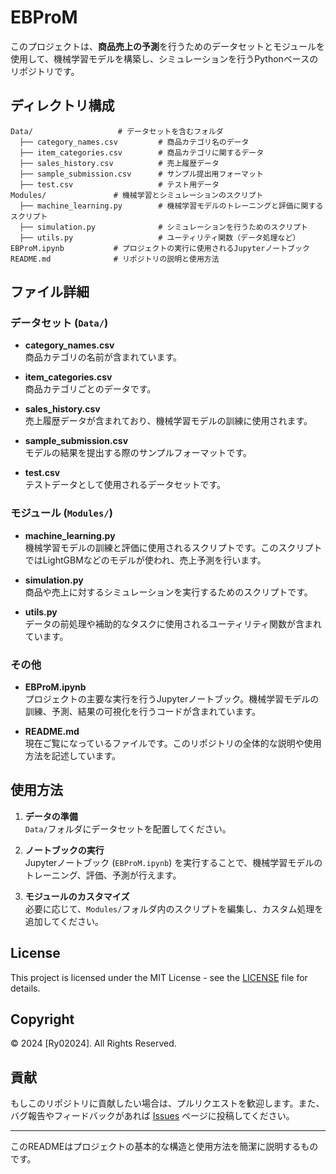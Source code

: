 # EBProM

このプロジェクトは、**商品売上の予測**を行うためのデータセットとモジュールを使用して、機械学習モデルを構築し、シミュレーションを行うPythonベースのリポジトリです。

## ディレクトリ構成

```
Data/                   # データセットを含むフォルダ
  ├── category_names.csv         # 商品カテゴリ名のデータ
  ├── item_categories.csv        # 商品カテゴリに関するデータ
  ├── sales_history.csv          # 売上履歴データ
  ├── sample_submission.csv      # サンプル提出用フォーマット
  ├── test.csv                   # テスト用データ
Modules/               # 機械学習とシミュレーションのスクリプト
  ├── machine_learning.py        # 機械学習モデルのトレーニングと評価に関するスクリプト
  ├── simulation.py              # シミュレーションを行うためのスクリプト
  ├── utils.py                   # ユーティリティ関数（データ処理など）
EBProM.ipynb           # プロジェクトの実行に使用されるJupyterノートブック
README.md              # リポジトリの説明と使用方法
```

## ファイル詳細

### データセット (`Data/`)

- **category_names.csv**  
  商品カテゴリの名前が含まれています。

- **item_categories.csv**  
  商品カテゴリごとのデータです。

- **sales_history.csv**  
  売上履歴データが含まれており、機械学習モデルの訓練に使用されます。

- **sample_submission.csv**  
  モデルの結果を提出する際のサンプルフォーマットです。

- **test.csv**  
  テストデータとして使用されるデータセットです。

### モジュール (`Modules/`)

- **machine_learning.py**  
  機械学習モデルの訓練と評価に使用されるスクリプトです。このスクリプトではLightGBMなどのモデルが使われ、売上予測を行います。

- **simulation.py**  
  商品や売上に対するシミュレーションを実行するためのスクリプトです。

- **utils.py**  
  データの前処理や補助的なタスクに使用されるユーティリティ関数が含まれています。

### その他

- **EBProM.ipynb**  
  プロジェクトの主要な実行を行うJupyterノートブック。機械学習モデルの訓練、予測、結果の可視化を行うコードが含まれています。

- **README.md**  
  現在ご覧になっているファイルです。このリポジトリの全体的な説明や使用方法を記述しています。

## 使用方法

1. **データの準備**  
   `Data/`フォルダにデータセットを配置してください。

2. **ノートブックの実行**  
   Jupyterノートブック (`EBProM.ipynb`) を実行することで、機械学習モデルのトレーニング、評価、予測が行えます。

3. **モジュールのカスタマイズ**  
   必要に応じて、`Modules/`フォルダ内のスクリプトを編集し、カスタム処理を追加してください。

## License
This project is licensed under the MIT License - see the [LICENSE](LICENSE) file for details.

## Copyright
© 2024 [Ry02024]. All Rights Reserved.

## 貢献

もしこのリポジトリに貢献したい場合は、プルリクエストを歓迎します。また、バグ報告やフィードバックがあれば [Issues](https://github.com/ユーザー名/リポジトリ名/issues) ページに投稿してください。

---

このREADMEはプロジェクトの基本的な構造と使用方法を簡潔に説明するものです。
